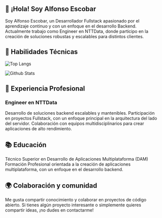 ## 👋 ¡Hola! Soy Alfonso Escobar

Soy Alfonso Escobar, un Desarrollador Fullstack apasionado por el aprendizaje continuo y con un enfoque en el desarrollo Backend. Actualmente trabajo como Engineer en NTTData, donde participo en la creación de soluciones robustas y escalables para distintos clientes.

## 🚀 Habilidades Técnicas

![Top Langs](https://github-readme-stats.vercel.app/api/top-langs/?username=AlfonsoEscobar&hide_progress=true)

![Github Stats](https://github-readme-stats.vercel.app/api?username=AlfonsoEscobar&show_icons=true&theme=radical)

## 💼 Experiencia Profesional
### Engineer en NTTData
Desarrollo de soluciones backend escalables y mantenibles.
Participación en proyectos Fullstack, con un enfoque principal en la arquitectura del lado del servidor.
Colaboración con equipos multidisciplinarios para crear aplicaciones de alto rendimiento.

## 📚 Educación
Técnico Superior en Desarrollo de Aplicaciones Multiplataforma (DAM)
Formación Profesional orientada a la creación de aplicaciones multiplataforma, con un enfoque en el desarrollo backend.

## 🌍 Colaboración y comunidad
Me gusta compartir conocimiento y colaborar en proyectos de código abierto. Si tienes algún proyecto interesante o simplemente quieres compartir ideas, ¡no dudes en contactarme!


<!--
**AlfonsoEscobar/AlfonsoEscobar** is a ✨ _special_ ✨ repository because its `README.md` (this file) appears on your GitHub profile.

Here are some ideas to get you started:

- 🔭 I’m currently working on ...
- 🌱 I’m currently learning ...
- 👯 I’m looking to collaborate on ...
- 🤔 I’m looking for help with ...
- 💬 Ask me about ...
- 📫 How to reach me: ...
- 😄 Pronouns: ...
- ⚡ Fun fact: ...
-->
